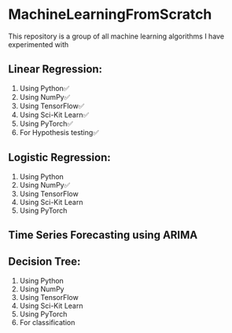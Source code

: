 # MachineLearningFromScratch
This repository is a group of all machine learning algorithms I have experimented with

## Linear Regression:
1. Using Python✅
2. Using NumPy✅
3. Using TensorFlow✅
4. Using Sci-Kit Learn✅
5. Using PyTorch✅
6. For Hypothesis testing✅

## Logistic Regression:
1. Using Python
2. Using NumPy✅
3. Using TensorFlow
4. Using Sci-Kit Learn
5. Using PyTorch


## Time Series Forecasting using ARIMA

## Decision Tree:
1. Using Python
2. Using NumPy
3. Using TensorFlow
4. Using Sci-Kit Learn
5. Using PyTorch
6. For classification

